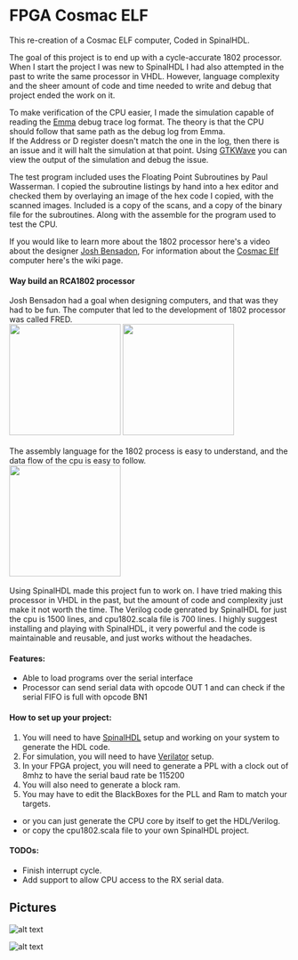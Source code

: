 # FPGA Cosmac ELF
This re-creation of a Cosmac ELF computer, Coded in SpinalHDL.

The goal of this project is to end up with a cycle-accurate 1802 processor.
When I start the project I was new to SpinalHDL I had also attempted in the past to write the same processor in VHDL. 
However, language complexity and the sheer amount of code and time needed to write and debug that project ended the work on it.

To make verification of the CPU easier, I made the simulation capable of reading the [Emma](https://www.emma02.hobby-site.com/) debug trace log format.
The theory is that the CPU should follow that same path as the debug log from Emma.  
If the Address or D register doesn't match the one in the log, then there is an issue and it will halt the simulation at that point.
Using [GTKWave](http://gtkwave.sourceforge.net/) you can view the output of the simulation and debug the issue.

The test program included uses the Floating Point Subroutines by Paul Wasserman.
I copied the subroutine listings by hand into a hex editor and checked them by overlaying an image of the hex code I copied, with the scanned images.
Included is a copy of the scans, and a copy of the binary file for the subroutines.  Along with the assemble for the program used to test the CPU.

If you would like to learn more about the 1802 processor here's a video about the designer [Josh Bensadon](https://www.youtube.com/watch?v=xwUrGlYN8eo), For information about the [Cosmac Elf](https://en.wikipedia.org/wiki/COSMAC_ELF) computer here's the wiki page.

#### Way build an RCA1802 processor
Josh Bensadon had a goal when designing computers, and that was they had to be fun.
The computer that led to the development of 1802 processor was called FRED.
<br/>[<img src="https://cdn.discordapp.com/attachments/664986544284631040/666853909029060618/unknown.png" width="200" />](https://cdn.discordapp.com/attachments/664986544284631040/666853909029060618/unknown.png)
[<img src="https://cdn.discordapp.com/attachments/664986544284631040/666848639355715587/unknown.png" width="200" />](https://cdn.discordapp.com/attachments/664986544284631040/666848639355715587/unknown.png)<br/><br/>
The assembly language for the 1802 process is easy to understand, and the data flow of the cpu is easy to follow.
<br/>[<img src="https://cdn.discordapp.com/attachments/664986544284631040/666855126354624522/unknown.png" width="200" />](https://cdn.discordapp.com/attachments/664986544284631040/666855126354624522/unknown.png)<br><br>
Using SpinalHDL made this project fun to work on.  I have tried making this processor in VHDL in the past,
but the amount of code and complexity just make it not worth the time. The Verilog code genrated by SpinalHDL for just the cpu is 1500 lines, and cpu1802.scala file is 700 lines.
I highly suggest installing and playing with SpinalHDL, it very powerful and the code is maintainable and reusable, and just works without the headaches. 
  
#### Features:
* Able to load programs over the serial interface
* Processor can send serial data with opcode OUT 1 and can check if the serial FIFO is full with opcode BN1  

#### How to set up your project:
1. You will need to have [SpinalHDL](https://spinalhdl.github.io/SpinalDoc-RTD/SpinalHDL/Getting%20Started/getting_started.html) 
setup and working on your system to generate the HDL code.
2. For simulation, you will need to have [Verilator](https://spinalhdl.github.io/SpinalDoc-RTD/SpinalHDL/Simulation/install.html)
setup.
3. In your FPGA project, you will need to generate a PPL with a clock out of 8mhz to have the serial baud rate be 115200
4. You will also need to generate a block ram.
5. You may have to edit the BlackBoxes for the PLL and Ram to match your targets.
* or you can just generate the CPU core by itself to get the HDL/Verilog.
* or copy the cpu1802.scala file to your own SpinalHDL project.

#### TODOs:
* Finish interrupt cycle.
* Add support to allow CPU access to the RX serial data.   

## Pictures
![alt text](https://cdn.discordapp.com/attachments/664986544284631040/666808880688398336/gtkwave_dtyV29rqxF.webp "GTKWave Showing Timings")

![alt text](https://cdn.discordapp.com/attachments/664986544284631040/666808588471369729/IMG_20200114_165614.webp "Target FPGA Board")
